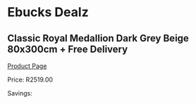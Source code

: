 
# Ebucks Dealz
## Classic Royal Medallion Dark Grey Beige 80x300cm + Free Delivery
[Product Page](https://www.ebucks.com/web/shop/productSelected.do?prodId=1210566066&catId=1209942441)

Price: R2519.00

Savings: 


	